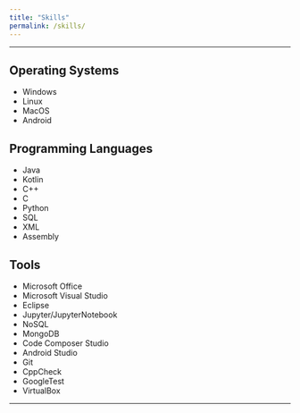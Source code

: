 ```yaml
---
title: "Skills"
permalink: /skills/
---
```


---

## Operating Systems

- Windows
- Linux
- MacOS
- Android

## Programming Languages

- Java
- Kotlin
- C++
- C
- Python
- SQL
- XML
- Assembly

## Tools

- Microsoft Office
- Microsoft Visual Studio
- Eclipse
- Jupyter/JupyterNotebook
- NoSQL
- MongoDB
- Code Composer Studio
- Android Studio
- Git
- CppCheck
- GoogleTest
- VirtualBox

---
